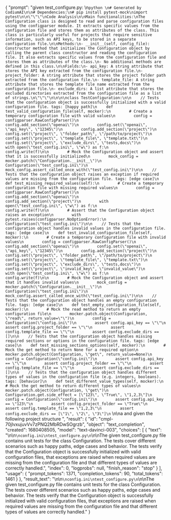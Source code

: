 {
  "prompt": "given  test_configure.py: \n```python \n# Generated by CodiumAI\n\n# Dependencies:\n# pip install pytest-mock\nimport pytest\n\n\"\"\"\nCode Analysis\n\nMain functionalities:\nThe Configuration class is designed to read and parse configuration files using the configparser module. It extracts specific values from the configuration file and stores them as attributes of the class. This class is particularly useful for projects that require sensitive information, such as API keys, to be stored in a separate configuration file.\n\nMethods:\n- __init__(self, config_file): Constructor method that initializes the Configuration object by calling the parent class constructor and reading the configuration file. It also extracts specific values from the configuration file and stores them as attributes of the class.\n- No additional methods are defined in this class.\n\nFields:\n- api_key: A string attribute that stores the API key extracted from the configuration file.\n- project_folder: A string attribute that stores the project folder path extracted from the configuration file.\n- template_file: A string attribute that stores the template file name extracted from the configuration file.\n- exclude_dirs: A list attribute that stores the excluded directories extracted from the configuration file as a list of strings.\n\"\"\"\n\n\n\nclass TestConfiguration:\n\n    // Tests that the configuration object is successfully initialized with a valid configuration file. tags: [happy path]\n    def test_valid_configuration_file(self, mocker):\n        # Create a temporary configuration file with valid values\n        config = configparser.RawConfigParser()\n        config.add_section(\"openai\")\n        config.set(\"openai\", \"api_key\", \"12345\")\n        config.add_section(\"project\")\n        config.set(\"project\", \"folder_path\", \"/path/to/project\")\n        config.set(\"project\", \"template_file\", \"template.txt\")\n        config.set(\"project\", \"exclude_dirs\", \"tests,docs\")\n        with open(\"test_config.ini\", \"w\") as f:\n            config.write(f)\n\n        # Mock the Configuration object and assert that it is successfully initialized\n        mock_config = mocker.patch(\"Configuration.__init__\")\n        Configuration(\"test_config.ini\")\n        mock_config.assert_called_once_with(\"test_config.ini\")\n\n    // Tests that the configuration object raises an exception if required values are missing from the configuration file. tags: [edge case]\n    def test_missing_required_values(self):\n        # Create a temporary configuration file with missing required values\n        config = configparser.RawConfigParser()\n        config.add_section(\"openai\")\n        config.add_section(\"project\")\n        with open(\"test_config.ini\", \"w\") as f:\n            config.write(f)\n\n        # Assert that the Configuration object raises an exception\n        with pytest.raises(configparser.NoOptionError):\n            Configuration(\"test_config.ini\")\n\n    // Tests that the configuration object handles invalid values in the configuration file. tags: [edge case]\n    def test_invalid_configuration_file(self, mocker):\n        # Create a temporary configuration file with invalid values\n        config = configparser.RawConfigParser()\n        config.add_section(\"openai\")\n        config.set(\"openai\", \"api_key\", \"12345\")\n        config.add_section(\"project\")\n        config.set(\"project\", \"folder_path\", \"/path/to/project\")\n        config.set(\"project\", \"template_file\", \"template.txt\")\n        config.set(\"project\", \"exclude_dirs\", \"tests,docs\")\n        config.set(\"project\", \"invalid_key\", \"invalid_value\")\n        with open(\"test_config.ini\", \"w\") as f:\n            config.write(f)\n\n        # Mock the Configuration object and assert that it handles invalid values\n        mock_config = mocker.patch(\"Configuration.__init__\")\n        Configuration(\"test_config.ini\")\n        mock_config.assert_called_once_with(\"test_config.ini\")\n\n    // Tests that the configuration object handles an empty configuration file. tags: [edge case]\n    def test_empty_configuration_file(self, mocker):\n        # Mock the read method to return an empty configuration file\n        mocker.patch.object(Configuration, \"read\", return_value=\"\")\n        config = Configuration(\"config.ini\")\n        assert config.api_key == \"\"\n        assert config.project_folder == \"\"\n        assert config.template_file == \"\"\n        assert config.exclude_dirs == []\n\n    // Tests that the configuration object handles missing required sections or options in the configuration file. tags: [edge case]\n    def test_missing_sections_options(self, mocker):\n        # Mock the get method to return None for a required option\n        mocker.patch.object(Configuration, \"get\", return_value=None)\n        config = Configuration(\"config.ini\")\n        assert config.api_key == \"\"\n        assert config.project_folder == \"\"\n        assert config.template_file == \"\"\n        assert config.exclude_dirs == []\n\n    // Tests that the configuration object handles different types of values in the configuration file (e.g. integers, booleans). tags: [behavior]\n    def test_different_value_types(self, mocker):\n        # Mock the get method to return different types of values\n        mocker.patch.object(Configuration, \"get\")\n        Configuration.get.side_effect = [\"123\", \"True\", \"1,2,3\"]\n        config = Configuration(\"config.ini\")\n        assert config.api_key == \"123\"\n        assert config.project_folder == \"True\"\n        assert config.template_file == \"1,2,3\"\n        assert config.exclude_dirs == [\"1\", \"2\", \"3\"]\n``` \n\na and given the following project structure ",
  "result": {
    "id": "cmpl-70jIvxujuvVv7zPNQ2MbRDwSOgrzb",
    "object": "text_completion",
    "created": 1680408505,
    "model": "text-davinci-003",
    "choices": [
      {
        "text": "\n\n```\nconfig.ini\ntest_configure.py\n```\n\nThe given test_configure.py file contains unit tests for the class Configuration. The tests cover different scenarios such as happy paths, edge cases and behavior. The tests verify that the Configuration object is successfully initialized with valid configuration files, that exceptions are raised when required values are missing from the configuration file and that different types of values are correctly handled.",
        "index": 0,
        "logprobs": null,
        "finish_reason": "stop"
      }
    ],
    "usage": {
      "prompt_tokens": 1371,
      "completion_tokens": 90,
      "total_tokens": 1461
    }
  },
  "result_text": "\n\n```\nconfig.ini\ntest_configure.py\n```\n\nThe given test_configure.py file contains unit tests for the class Configuration. The tests cover different scenarios such as happy paths, edge cases and behavior. The tests verify that the Configuration object is successfully initialized with valid configuration files, that exceptions are raised when required values are missing from the configuration file and that different types of values are correctly handled."
}